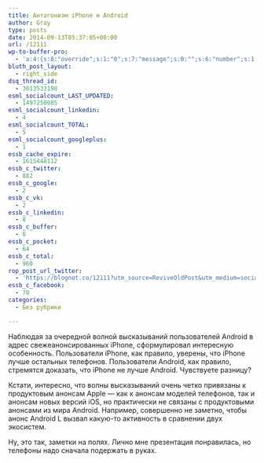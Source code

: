 ```yaml
---
title: Антагонизм iPhone и Android
author: Gray
type: posts
date: 2014-09-13T05:37:05+00:00
url: /12111
wp-to-buffer-pro:
  - 'a:4:{s:8:"override";s:1:"0";s:7:"message";s:0:"";s:6:"number";s:1:"1";s:16:"alternateMessage";s:0:"";}'
bluth_post_layout:
  - right_side
dsq_thread_id:
  - 3013533198
esml_socialcount_LAST_UPDATED:
  - 1497250085
esml_socialcount_linkedin:
  - 4
esml_socialcount_TOTAL:
  - 5
esml_socialcount_googleplus:
  - 1
essb_cache_expire:
  - 1615448112
essb_c_twitter:
  - 882
essb_c_google:
  - 2
essb_c_vk:
  - 2
essb_c_linkedin:
  - 8
essb_c_buffer:
  - 8
essb_c_pocket:
  - 64
essb_c_total:
  - 960
rop_post_url_twitter:
  - 'https://blognot.co/12111?utm_source=ReviveOldPost&utm_medium=social&utm_campaign=ReviveOldPost'
essb_c_facebook:
  - 78
categories:
  - Без рубрики

---
```








Наблюдая за очередной волной высказываний пользователей Android в адрес свежеанонсированных iPhone, сформулировал интересную особенность. Пользователи iPhone, как правило, уверены, что iPhone лучше остальных телефонов. Пользователи Android, как правило, стремятся доказать, что iPhone не лучше Android. Чувствуете разницу?

Кстати, интересно, что волны высказываний очень четко привязаны к продуктовым анонсам Apple — как к анонсам моделей телефонов, так и анонсам новых версий iOS, но практически не связаны с продуктовыми анонсами из мира Android. Например, совершенно не заметно, чтобы анонс Android L вызвал какую-то активность в сравнении двух экосистем.

Ну, это так, заметки на полях. Лично мне презентация понравилась, но телефоны надо сначала подержать в руках.